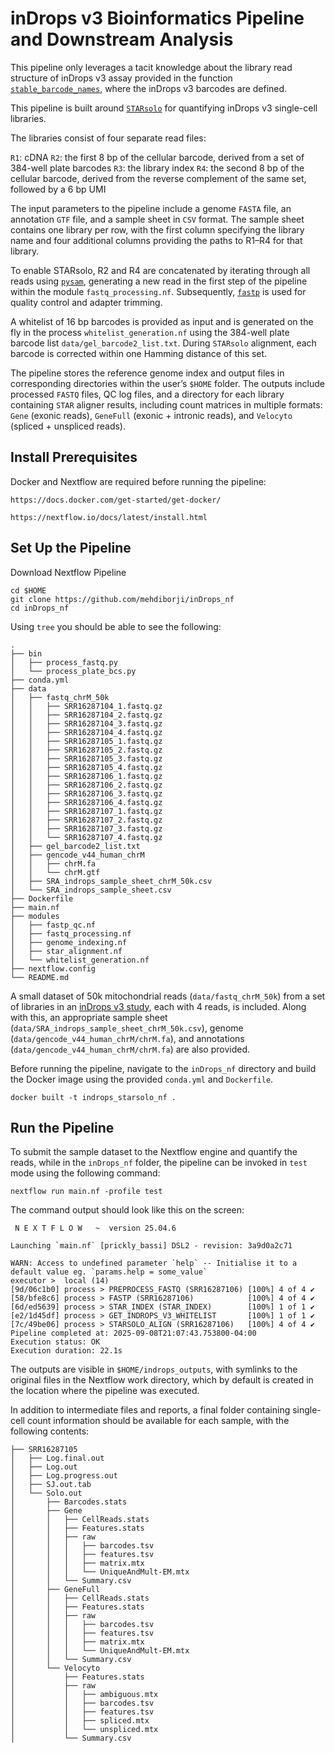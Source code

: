 # inDrops v3 Bioinformatics Pipeline and Downstream Analysis

This pipeline only leverages a tacit knowledge about the library read structure of inDrops v3 assay provided in the function [`stable_barcode_names`](https://github.com/indrops/indrops/blob/master/indrops.py#L352-L381), where the inDrops v3 barcodes are defined.

This pipeline is built around [`STARsolo`](https://github.com/alexdobin/STAR) for quantifying inDrops v3 single-cell libraries.

The libraries consist of four separate read files:

`R1`: cDNA
`R2`: the first 8 bp of the cellular barcode, derived from a set of 384-well plate barcodes
`R3`: the library index
`R4`: the second 8 bp of the cellular barcode, derived from the reverse complement of the same set, followed by a 6 bp UMI

The input parameters to the pipeline include a genome `FASTA` file, an annotation `GTF` file, and a sample sheet in `CSV` format. The sample sheet contains one library per row, with the first column specifying the library name and four additional columns providing the paths to R1–R4 for that library.

To enable STARsolo, R2 and R4 are concatenated by iterating through all reads using [`pysam`](https://github.com/pysam-developers/pysam), generating a new read in the first step of the pipeline within the module `fastq_processing.nf`. Subsequently, [`fastp`](https://github.com/OpenGene/fastp) is used for quality control and adapter trimming.

A whitelist of 16 bp barcodes is provided as input and is generated on the fly in the process `whitelist_generation.nf` using the 384-well plate barcode list `data/gel_barcode2_list.txt`. During `STARsolo` alignment, each barcode is corrected within one Hamming distance of this set.

The pipeline stores the reference genome index and output files in corresponding directories within the user’s `$HOME` folder. The outputs include processed `FASTQ` files, QC log files, and a directory for each library containing `STAR` aligner results, including count matrices in multiple formats: `Gene` (exonic reads), `GeneFull` (exonic + intronic reads), and `Velocyto` (spliced + unspliced reads).

## Install Prerequisites

Docker and Nextflow are required before running the pipeline:
```
https://docs.docker.com/get-started/get-docker/
```
```
https://nextflow.io/docs/latest/install.html
```
## Set Up the Pipeline

Download Nextflow Pipeline
```
cd $HOME
git clone https://github.com/mehdiborji/inDrops_nf
cd inDrops_nf
```

Using `tree` you should be able to see the following:
```
.
├── bin
│   ├── process_fastq.py
│   └── process_plate_bcs.py
├── conda.yml
├── data
│   ├── fastq_chrM_50k
│   │   ├── SRR16287104_1.fastq.gz
│   │   ├── SRR16287104_2.fastq.gz
│   │   ├── SRR16287104_3.fastq.gz
│   │   ├── SRR16287104_4.fastq.gz
│   │   ├── SRR16287105_1.fastq.gz
│   │   ├── SRR16287105_2.fastq.gz
│   │   ├── SRR16287105_3.fastq.gz
│   │   ├── SRR16287105_4.fastq.gz
│   │   ├── SRR16287106_1.fastq.gz
│   │   ├── SRR16287106_2.fastq.gz
│   │   ├── SRR16287106_3.fastq.gz
│   │   ├── SRR16287106_4.fastq.gz
│   │   ├── SRR16287107_1.fastq.gz
│   │   ├── SRR16287107_2.fastq.gz
│   │   ├── SRR16287107_3.fastq.gz
│   │   └── SRR16287107_4.fastq.gz
│   ├── gel_barcode2_list.txt
│   ├── gencode_v44_human_chrM
│   │   ├── chrM.fa
│   │   └── chrM.gtf
│   ├── SRA_indrops_sample_sheet_chrM_50k.csv
│   └── SRA_indrops_sample_sheet.csv
├── Dockerfile
├── main.nf
├── modules
│   ├── fastp_qc.nf
│   ├── fastq_processing.nf
│   ├── genome_indexing.nf
│   ├── star_alignment.nf
│   └── whitelist_generation.nf
├── nextflow.config
└── README.md
```

A small dataset of 50k mitochondrial reads (`data/fastq_chrM_50k`) from a set of libraries in an [inDrops v3 study](https://www.ncbi.nlm.nih.gov/sra?term=SRP340747), each with 4 reads, is included. Along with this, an appropriate sample sheet (`data/SRA_indrops_sample_sheet_chrM_50k.csv`), genome (`data/gencode_v44_human_chrM/chrM.fa`), and annotations (`data/gencode_v44_human_chrM/chrM.fa`) are also provided.


Before running the pipeline, navigate to the `inDrops_nf` directory and build the Docker image using the provided `conda.yml` and `Dockerfile`.
```
docker built -t indrops_starsolo_nf .
```


## Run the Pipeline

To submit the sample dataset to the Nextflow engine and quantify the reads, while in the `inDrops_nf` folder, the pipeline can be invoked in `test` mode using the following command:

```
nextflow run main.nf -profile test
```

The command output should look like this on the screen:

```
 N E X T F L O W   ~  version 25.04.6

Launching `main.nf` [prickly_bassi] DSL2 - revision: 3a9d0a2c71

WARN: Access to undefined parameter `help` -- Initialise it to a default value eg. `params.help = some_value`
executor >  local (14)
[9d/06c1b0] process > PREPROCESS_FASTQ (SRR16287106) [100%] 4 of 4 ✔
[58/bfe8c6] process > FASTP (SRR16287106)            [100%] 4 of 4 ✔
[6d/ed5639] process > STAR_INDEX (STAR_INDEX)        [100%] 1 of 1 ✔
[e2/1d45df] process > GET_INDROPS_V3_WHITELIST       [100%] 1 of 1 ✔
[7c/49be06] process > STARSOLO_ALIGN (SRR16287106)   [100%] 4 of 4 ✔
Pipeline completed at: 2025-09-08T21:07:43.753800-04:00
Execution status: OK
Execution duration: 22.1s
```

The outputs are visible in `$HOME/indrops_outputs`, with symlinks to the original files in the Nextflow work directory, which by default is created in the location where the pipeline was executed.

In addition to intermediate files and reports, a final folder containing single-cell count information should be available for each sample, with the following contents:

```
├── SRR16287105
│   ├── Log.final.out
│   ├── Log.out
│   ├── Log.progress.out
│   ├── SJ.out.tab
│   └── Solo.out
│       ├── Barcodes.stats
│       ├── Gene
│       │   ├── CellReads.stats
│       │   ├── Features.stats
│       │   ├── raw
│       │   │   ├── barcodes.tsv
│       │   │   ├── features.tsv
│       │   │   ├── matrix.mtx
│       │   │   └── UniqueAndMult-EM.mtx
│       │   └── Summary.csv
│       ├── GeneFull
│       │   ├── CellReads.stats
│       │   ├── Features.stats
│       │   ├── raw
│       │   │   ├── barcodes.tsv
│       │   │   ├── features.tsv
│       │   │   ├── matrix.mtx
│       │   │   └── UniqueAndMult-EM.mtx
│       │   └── Summary.csv
│       └── Velocyto
│           ├── Features.stats
│           ├── raw
│           │   ├── ambiguous.mtx
│           │   ├── barcodes.tsv
│           │   ├── features.tsv
│           │   ├── spliced.mtx
│           │   └── unspliced.mtx
│           └── Summary.csv

```